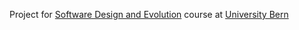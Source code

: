 Project for [Software Design and Evolution](http://scg.unibe.ch/teaching/sde?_s=9v2oN48pi37sFuyr&_k=ErEx2no2&_n&17) course at [University Bern](http://unibe.ch/)